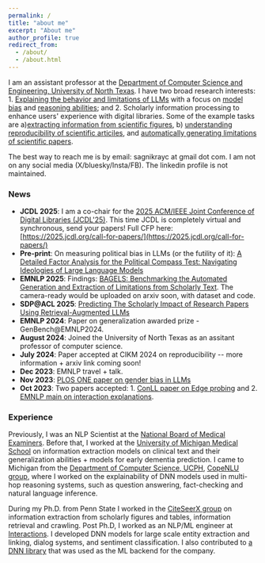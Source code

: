 ```yaml
---
permalink: /
title: "about me"
excerpt: "About me"
author_profile: true
redirect_from: 
  - /about/
  - /about.html
---
```


I am an assistant professor at the [Department of Computer Science and Engineering, University of North Texas](https://computerscience.engineering.unt.edu/). I have two broad research interests: 1. [Explaining the behavior and limitations of LLMs](https://dl.acm.org/doi/pdf/10.1145/3529755) with a focus on [model bias](https://journals.plos.org/plosone/article?id=10.1371/journal.pone.0277640) and [reasoning abilities](https://aclanthology.org/2022.coling-1.8/); and 2. Scholarly information processing to enhance users' experience with digital libraries. Some of the example tasks are a)[extracting information from scientific figures](https://dl.acm.org/doi/pdf/10.1145/2928294.2928305), b) [understanding reproducibility of scientific articiles](https://dl.acm.org/doi/pdf/10.1145/3627673.3679831), and [automatically generating limitations of scientific papers](https://arxiv.org/pdf/2505.18207).

The best way to reach me is by email: sagnikrayc at gmail dot com. I am not on any social media (X/bluesky/Insta/FB). The linkedin profile is not maintained.

### News

- **JCDL 2025**: I am a co-chair for the [2025 ACM/IEEE Joint Conference of Digital Libraries (JCDL'25)](https://2025.jcdl.org/). This time JCDL is completely virtual and synchronous, send your papers! Full CFP here: [https://2025.jcdl.org/call-for-papers/](https://2025.jcdl.org/call-for-papers/)  
- **Pre-print**: On measuring political bias in LLMs (or the futility of it): [A Detailed Factor Analysis for the Political Compass Test: Navigating Ideologies of Large Language Models](https://arxiv.org/pdf/2506.22493)
- **EMNLP 2025**: Findings: [BAGELS: Benchmarking the Automated Generation and Extraction of Limitations from Scholarly Text](https://arxiv.org/pdf/2505.18207). The camera-ready would be uploaded on arxiv soon, with dataset and code.
- **SDP@ACL 2025**: [Predicting The Scholarly Impact of Research Papers Using Retrieval-Augmented LLMs](https://aclanthology.org/2025.sdp-1.11/)
- **EMNLP 2024**: Paper on generalization awarded prize - GenBench@EMNLP2024.
- **August 2024**: Joined the University of North Texas as an assitant professor of computer science.
- **July 2024**: Paper accepted at CIKM 2024 on reproducibility -- more information + arxiv link coming soon!
- **Dec 2023**: EMNLP travel + talk.
- **Nov 2023**: [PLOS ONE paper on gender bias in LLMs](https://journals.plos.org/plosone/article?id=10.1371/journal.pone.0277640)
- **Oct 2023**: Two papers accepted: 1. [ConLL paper on Edge probing](https://arxiv.org/pdf/2310.13856.pdf) and 2. [EMNLP main on interaction explanations](https://arxiv.org/pdf/2310.13506.pdf).

### Experience

Previously, I was an NLP Scientist at the [National Board of Medical Examiners](https://www.nbme.org/). Before that, I worked at the [University of Michigan Medical School](https://medschool.umich.edu/) on information extraction models on clinical text and their generalization abilities + models for early dementia prediction. I came to Michigan from the [Department of Computer Science, UCPH](https://di.ku.dk/), [CopeNLU group](https://www.copenlu.com/), where I worked on the explainability of DNN models used in multi-hop reasoning systems, such as question answering, fact-checking and natural language inference.

During my Ph.D. from Penn State I worked in the [CiteSeerX group](https://citeseerx.ist.psu.edu/index;jsessionid=DDB8AF927F0F126F814EB950D1ACB826) on information extraction from scholarly figures and tables, information retrieval and crawling. Post Ph.D, I worked as an NLP/ML engineer at [Interactions](https://interactions.com). I developed DNN models for large scale entity extraction and linking, dialog systems, and sentiment classification. I also contributed to [a DNN library](https://github.com/dpressel/baseline) that was used as the ML backend for the company.

